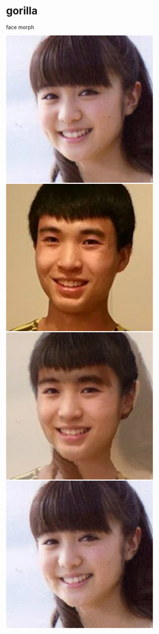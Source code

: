 # gorilla
face morph

<img src="moa.jpg" width=400px>
<img src="simon.jpg" width=400px>
<img src="mid.jpg" width=400px>
<img src="aimoa.gif" width=400px>
